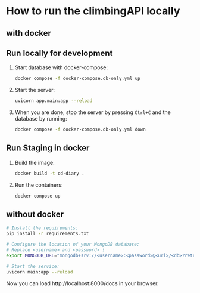 # How to run the climbingAPI locally

## with docker

## Run locally for development

1. Start database with docker-compose:

    ```bash
    docker compose -f docker-compose.db-only.yml up
    ```

2. Start the server:

    ```bash
    uvicorn app.main:app --reload
    ```

3. When you are done, stop the server by pressing `Ctrl+C` and the database by running:

    ```bash
    docker compose -f docker-compose.db-only.yml down
    ```

## Run Staging in docker

1. Build the image:

    ```bash
    docker build -t cd-diary .
    ```

2. Run the containers:

    ```bash
    docker compose up
    ```


## without docker

```bash
# Install the requirements:
pip install -r requirements.txt

# Configure the location of your MongoDB database:
# Replace <username> and <password> !
export MONGODB_URL="mongodb+srv://<username>:<password>@<url>/<db>?retryWrites=true&w=majority"

# Start the service:
uvicorn main:app --reload
```

Now you can load http://localhost:8000/docs in your browser.